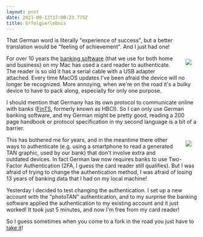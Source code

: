 ```yaml
---
layout: post
date: 2021-09-12T17:00:23.775Z
title: Erfolgserlebnis
---
```

That German word is literally "experience of success", but a better translation would be "feeling of achievement". And I just had one!

<img src="https://res.cloudinary.com/papascott/image/upload/w_90/v1631463384/21T1sEzOn5L._AC_.jpg" border="0" style="float: right; padding-left: 25px; padding-bottom: 10px; padding-top: 10px; padding-right: 15px;">For over 10 years the <a href="https://www.med-i-bit.de/">banking software</a> (that we use for both home and business) on my Mac has used a card reader to authenticate. The reader is so old it has a serial cable with a USB adapter attached. Every time MacOS updates I've been afraid the device will no longer be recognized. More annoying, when we're on the road it's a bulky device to have to pack along, especially for only one purpose.
 
I should mention that Germany has its own protocol to communicate online with banks (<a href="https://en.wikipedia.org/wiki/FinTS">FinTS</a>, formerly known as HBCI). So I can only use German banking software, and my German might be pretty good, reading a 200 page handbook or protocol specification in my second language is a bit of a barrier. 

<img src="https://res.cloudinary.com/papascott/image/upload/w_90/v1631465756/289px-PhotoTAN.svg.png" border="0" style="float: right; padding-left: 25px; padding-bottom: 10px; padding-top: 10px; padding-right: 15px;">This has bothered me for years, and in the meantime there other ways to authenticate (e.g. using a smartphone to read a generated TAN graphic, used by our bank) that don't involve extra and outdated devices. In fact German law now requires banks to use Two-Factor Authentication (2FA, I guess the card reader still qualifies). But I was afraid of trying to change the authentication method, I was afraid of losing 13 years of banking data that I had on my local machine! 

Yesterday I decided to test changing the authentication. I set up a new account with the "photoTAN" authentication, and to my surprise the banking software applied the authentication to my existing account and it just worked! It took just 5 minutes, and now I'm free from my card reader! 

So I guess sometimes when you come to a fork in the road you just have to <a href="https://quoteinvestigator.com/2013/07/25/fork-road/">take it</a>! 